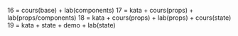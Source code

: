 16 = cours(base) + lab(components)
17 = kata + cours(props) + lab(props/components) 
18 = kata + cours(props) + lab(props) + cours(state)
19 = kata + state + demo + lab(state)